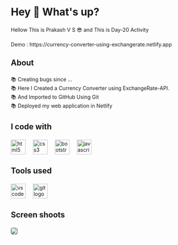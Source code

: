<h1 align="left">Hey 👋 What's up?</h1>

###

<p align="left">Hellow This is Prakash V S 😎 and This is Day-20 Activity</p>

###

 <p align="1eft">Demo : https://currency-converter-using-exchangerate.netlify.app</p> 
   
###

###

<h2 align="left">About</h2>

###

<p align="left">📚  Creating bugs since ...<br>📚  Here I Created a Currency Converter using ExchangeRate-API.<br>📚  And Imported to GitHub Using Git<br>📚  Deployed my web application in Netlify</p>



<h2 align="left">I code with</h2>

###

<div align="left">
  <img src="https://cdn.jsdelivr.net/gh/devicons/devicon/icons/html5/html5-original.svg" height="40" alt="html5 logo"  />
  <img width="12" />
  <img src="https://cdn.jsdelivr.net/gh/devicons/devicon/icons/css3/css3-original.svg" height="40" alt="css3 logo"  />
  <img width="12" />
  <img src="https://cdn.jsdelivr.net/gh/devicons/devicon/icons/bootstrap/bootstrap-original.svg" height="40" alt="bootstrap logo"  />
  <img width="12" />
  <img src="https://cdn.jsdelivr.net/gh/devicons/devicon/icons/javascript/javascript-original.svg" height="40" alt="javascript logo"  />
</div>

###

<h2 align="left">Tools used</h2>

###

<div align="left">
  <img src="https://img.shields.io/badge/Visual Studio Code-007ACC?logo=visualstudiocode&logoColor=white&style=for-the-badge" height="40" alt="vscode logo"  />
  <img width="12" />
  <img src="https://img.shields.io/badge/Git-F05032?logo=git&logoColor=white&style=for-the-badge" height="40" alt="git logo"  />
</div>

###

<h2 align="left">Screen shoots</h2>

###
<img
  style="border: 1px solid rgba(100, 100, 100, 1); border-radius: 4px; box-shadow: 0px 0px 39px 14px rgba(255, 255, 255, 1);"
  align="left"
  src="https://github.com/Prakash-V-S/Currency-Converter-using-ExchangeRate-API/assets/141955456/56c6b6cd-759d-46e4-97e3-73137ae88ead"
/>
